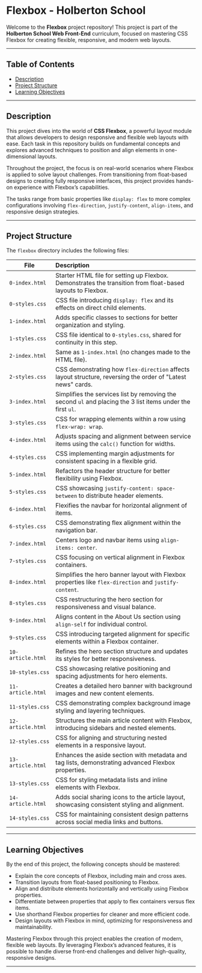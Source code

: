 # Flexbox - Holberton School

Welcome to the **Flexbox** project repository! This project is part of the **Holberton School Web Front-End** curriculum, focused on mastering CSS Flexbox for creating flexible, responsive, and modern web layouts.

---

## Table of Contents

- [Description](#description)
- [Project Structure](#project-structure)
- [Learning Objectives](#learning-objectives)

---

## Description

This project dives into the world of **CSS Flexbox**, a powerful layout module that allows developers to design responsive and flexible web layouts with ease. Each task in this repository builds on fundamental concepts and explores advanced techniques to position and align elements in one-dimensional layouts.

Throughout the project, the focus is on real-world scenarios where Flexbox is applied to solve layout challenges. From transitioning from float-based designs to creating fully responsive interfaces, this project provides hands-on experience with Flexbox’s capabilities.

The tasks range from basic properties like `display: flex` to more complex configurations involving `flex-direction`, `justify-content`, `align-items`, and responsive design strategies.

---

## Project Structure

The `flexbox` directory includes the following files:

| File              | Description                                                  |
| ----------------- | :----------------------------------------------------------- |
| `0-index.html`    | Starter HTML file for setting up Flexbox. Demonstrates the transition from float-based layouts to Flexbox. |
| `0-styles.css`    | CSS file introducing `display: flex` and its effects on direct child elements. |
| `1-index.html`    | Adds specific classes to sections for better organization and styling. |
| `1-styles.css`    | CSS file identical to `0-styles.css`, shared for continuity in this step. |
| `2-index.html`    | Same as `1-index.html` (no changes made to the HTML file).   |
| `2-styles.css`    | CSS demonstrating how `flex-direction` affects layout structure, reversing the order of "Latest news" cards. |
| `3-index.html`    | Simplifies the services list by removing the second `ul` and placing the 3 list items under the first `ul`. |
| `3-styles.css`    | CSS for wrapping elements within a row using `flex-wrap: wrap`. |
| `4-index.html`    | Adjusts spacing and alignment between service items using the `calc()` function for widths. |
| `4-styles.css`    | CSS implementing margin adjustments for consistent spacing in a flexible grid. |
| `5-index.html`    | Refactors the header structure for better flexibility using Flexbox. |
| `5-styles.css`    | CSS showcasing `justify-content: space-between` to distribute header elements. |
| `6-index.html`    | Flexifies the navbar for horizontal alignment of items.      |
| `6-styles.css`    | CSS demonstrating flex alignment within the navigation bar.  |
| `7-index.html`    | Centers logo and navbar items using `align-items: center`.   |
| `7-styles.css`    | CSS focusing on vertical alignment in Flexbox containers.    |
| `8-index.html`    | Simplifies the hero banner layout with Flexbox properties like `flex-direction` and `justify-content`. |
| `8-styles.css`    | CSS restructuring the hero section for responsiveness and visual balance. |
| `9-index.html`    | Aligns content in the About Us section using `align-self` for individual control. |
| `9-styles.css`    | CSS introducing targeted alignment for specific elements within a Flexbox container. |
| `10-article.html` | Refines the hero section structure and updates its styles for better responsiveness. |
| `10-styles.css`   | CSS showcasing relative positioning and spacing adjustments for hero elements. |
| `11-article.html` | Creates a detailed hero banner with background images and new content elements. |
| `11-styles.css`   | CSS demonstrating complex background image styling and layering techniques. |
| `12-article.html` | Structures the main article content with Flexbox, introducing sidebars and nested elements. |
| `12-styles.css`   | CSS for aligning and structuring nested elements in a responsive layout. |
| `13-article.html` | Enhances the aside section with metadata and tag lists, demonstrating advanced Flexbox properties. |
| `13-styles.css`   | CSS for styling metadata lists and inline elements with Flexbox. |
| `14-article.html` | Adds social sharing icons to the article layout, showcasing consistent styling and alignment. |
| `14-styles.css`   | CSS for maintaining consistent design patterns across social media links and buttons. |

---

## Learning Objectives

By the end of this project, the following concepts should be mastered:

- Explain the core concepts of Flexbox, including main and cross axes.
- Transition layouts from float-based positioning to Flexbox.
- Align and distribute elements horizontally and vertically using Flexbox properties.
- Differentiate between properties that apply to flex containers versus flex items.
- Use shorthand Flexbox properties for cleaner and more efficient code.
- Design layouts with Flexbox in mind, optimizing for responsiveness and maintainability.

Mastering Flexbox through this project enables the creation of modern, flexible web layouts. By leveraging Flexbox’s advanced features, it is possible to handle diverse front-end challenges and deliver high-quality, responsive designs.

---
